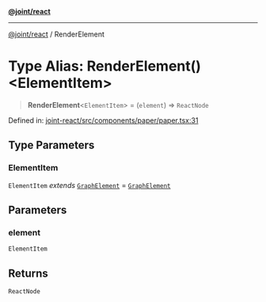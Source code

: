 [**@joint/react**](../README.md)

***

[@joint/react](../README.md) / RenderElement

# Type Alias: RenderElement()\<ElementItem\>

> **RenderElement**\<`ElementItem`\> = (`element`) => `ReactNode`

Defined in: [joint-react/src/components/paper/paper.tsx:31](https://github.com/samuelgja/joint/blob/main/packages/joint-react/src/components/paper/paper.tsx#L31)

## Type Parameters

### ElementItem

`ElementItem` *extends* [`GraphElement`](../interfaces/GraphElement.md) = [`GraphElement`](../interfaces/GraphElement.md)

## Parameters

### element

`ElementItem`

## Returns

`ReactNode`
